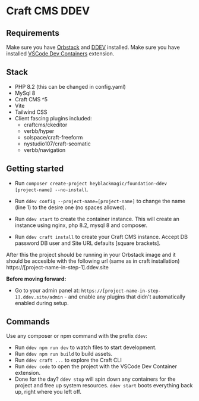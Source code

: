 # Craft CMS DDEV

## Requirements

Make sure you have [Orbstack](https://orbstack.dev/) and [DDEV](https://ddev.com/get-started/) installed.
Make sure you have installed [VSCode Dev Containers](https://marketplace.visualstudio.com/items?itemName=ms-vscode-remote.remote-containers) extension.

## Stack

- PHP 8.2 (this can be changed in config.yaml)
- MySql 8
- Craft CMS ^5
- Vite
- Tailwind CSS
- Client fascing plugins included:
  - craftcms/ckeditor
  - verbb/hyper
  - solspace/craft-freeform
  - nystudio107/craft-seomatic
  - verbb/navigation
  
## Getting started

- Run `composer create-project heyblackmagic/foundation-ddev [project-name] --no-install`.

- Run `ddev config --project-name=[project-name]` to change the name (line 1) to the desire one (no spaces allowed).

- Run `ddev start` to create the container instance. This will create an instance using nginx, php 8.2, mysql 8 and composer.

- Run `ddev craft install` to create your Craft CMS instance. Accept DB password DB user and Site URL defaults [square brackets].

After this the project should be running in your Orbstack image and it should be accesible with the following url (same as in craft installation) https://[project-name-in-step-1].ddev.site

**Before moving forward:**

- Go to your admin panel at: `https://[project-name-in-step-1].ddev.site/admin` - and enable any plugins that didn't automatically enabled during setup.

## Commands

Use any composer or npm command with the prefix `ddev`:

- Run `ddev npm run dev` to watch files to start development.
- Run `ddev npm run build` to build assets.
- Run `ddev craft ...` to explore the Craft CLI
- Run `ddev code` to open the project with the VSCode Dev Container extension.
- Done for the day? `ddev stop` will spin down any containers for the project and free up system resources. `ddev start` boots everything back up, right where you left off.
